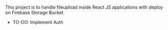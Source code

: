 This project is to handle fileupload inside React JS applications with deploy on Firebase Storage Bucket
* TO-DO: Implement Auth
